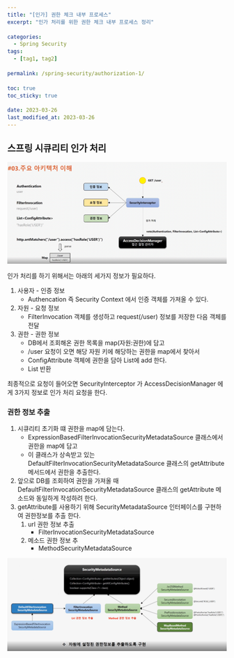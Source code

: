 ```yaml
---
title: "[인가] 권한 체크 내부 프로세스"
excerpt: "인가 처리를 위한 권한 체크 내부 프로세스 정리"

categories:
  - Spring Security
tags:
  - [tag1, tag2]

permalink: /spring-security/authorization-1/

toc: true
toc_sticky: true

date: 2023-03-26
last_modified_at: 2023-03-26
---
```


## 스프링 시큐리티 인가 처리

<img src="/assets/images/posts_img/springsecurity-authorization-1/role_to_map.png"></img>

인가 처리를 하기 위해서는 아래의 세가지 정보가 필요하다.
1. 사용자 - 인증 정보
   + Authencation 즉 Security Context 에서 인증 객체를 가져올 수 있다.
2. 자원 - 요청 정보
   + FilterInvocation 객체를 생성하고 request(/user) 정보를 저장한 다음 객체를 전달
3. 권한 - 권한 정보
   + DB에서 조회해온 권한 목록을 map(자원:권한)에 담고
   + /user 요청이 오면 해당 자원 키에 해당하는 권한을 map에서 찾아서 
   + ConfigAttribute 객체에 권한을 담아 List에 add 한다.
   + List<ConfigAttribute> 반환
   
최종적으로 요청이 들어오면 SecurityInterceptor 가 AccessDecisionManager 에게 3가지 정보로 인가 처리 요청을 한다.

### 권한 정보 추출
1. 시큐리티 초기화 떄 권한을 map에 담는다.
   + ExpressionBasedFilterInvocationSecurityMetadataSource 클래스에서 권한을 map에 담고
   + 이 클래스가 상속받고 있는 DefaultFilterInvocationSecurityMetadataSource 클래스의 getAttribute 메서드에서 권한을 추출한다.
2. 앞으로 DB를 조회하여 권한을 가져올 때 DefaultFilterInvocationSecurityMetadataSource 클래스의 getAttribute 메소드와 동일하게 작성하려 한다.
3. getAttribute를 사용하기 위해 SecurityMetadataSource 인터페이스를 구현하여 권한정보를 추출 한다.
   1. url 권한 정보 추출
      + FilterInvocationSecurityMetadataSource
   2. 메소드 권한 정보 추
      + MethodSecurityMetadataSource

<img src="/assets/images/posts_img/springsecurity/db_role.png"></img>


